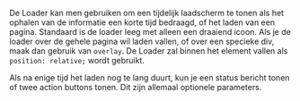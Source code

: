 De Loader kan men gebruiken om een tijdelijk laadscherm te tonen als het ophalen van de informatie een korte tijd bedraagd, of het laden van een pagina.
Standaard is de loader leeg met alleen een draaiend icoon. Als je de loader over de gehele pagina wil laden vallen, of over een specieke div, maak dan gebruik van `overlay`. De Loader zal binnen het element vallen als `position: relative;` wordt gebruikt.

Als na enige tijd het laden nog te lang duurt, kun je een status bericht tonen of twee action buttons tonen. Dit zijn allemaal optionele parameters.
